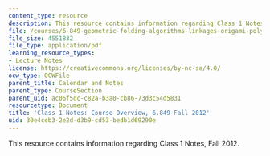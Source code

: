 ```yaml
---
content_type: resource
description: This resource contains information regarding Class 1 Notes, Fall 2012.
file: /courses/6-849-geometric-folding-algorithms-linkages-origami-polyhedra-fall-2012/30e4ceb32e2dd3b9cd53bedb1d69290e_MIT6_849F12_C01.pdf
file_size: 4551832
file_type: application/pdf
learning_resource_types:
- Lecture Notes
license: https://creativecommons.org/licenses/by-nc-sa/4.0/
ocw_type: OCWFile
parent_title: Calendar and Notes
parent_type: CourseSection
parent_uid: ac06f5dc-c82a-b3a0-cb86-73d3c54d5831
resourcetype: Document
title: 'Class 1 Notes: Course Overview, 6.849 Fall 2012'
uid: 30e4ceb3-2e2d-d3b9-cd53-bedb1d69290e
---
```

This resource contains information regarding Class 1 Notes, Fall 2012.
